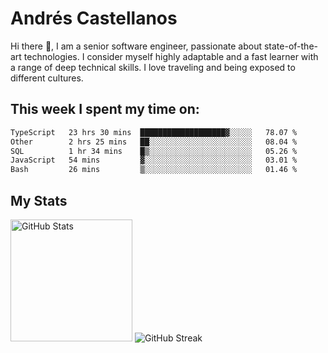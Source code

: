 # Andrés Castellanos

Hi there 👋, I am a senior software engineer, passionate about state-of-the-art technologies. I consider myself highly adaptable and a fast learner with a range of deep technical skills. I love traveling and being exposed to different cultures.

## This week I spent my time on:

<!--START_SECTION:waka-->

```txt
TypeScript   23 hrs 30 mins  ███████████████████▓░░░░░   78.07 %
Other        2 hrs 25 mins   ██░░░░░░░░░░░░░░░░░░░░░░░   08.04 %
SQL          1 hr 34 mins    █▒░░░░░░░░░░░░░░░░░░░░░░░   05.26 %
JavaScript   54 mins         ▓░░░░░░░░░░░░░░░░░░░░░░░░   03.01 %
Bash         26 mins         ▒░░░░░░░░░░░░░░░░░░░░░░░░   01.46 %
```

<!--END_SECTION:waka-->

## My Stats

<img height="195" src="https://github-readme-stats.vercel.app/api?username=andrescv&show_icons=true&theme=onedark&hide_border=true&card_width=495" alt="GitHub Stats" />

<img src="https://streak-stats.demolab.com?user=andrescv&theme=one-dark-pro&hide_border=true" alt="GitHub Streak" />
